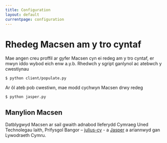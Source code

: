 ```yaml
---
title: Configuration
layout: default
currentpage: configuration
---
```


Rhedeg Macsen am y tro cyntaf
===
Mae angen creu proffil ar gyfer Macsen cyn ei redeg am y tro cyntaf, er mwyn iddo wybod eich enw a.y.b.  Rhedwch y sgript ganlynol ac atebwch y cwestiynau 

```
$ python client/populate.py
```

Ar ôl ateb pob cwestiwn, mae modd cychwyn Macsen drwy redeg

```
$ python jasper.py  
``` 

## Manylion Macsen

Datblygwyd Macsen ar sail gwaith adnabod lleferydd Cymraeg Uned Technolegau Iaith, Prifysgol Bangor – [julius-cy](https://github.com/techiaith/julius-cy)  - a [Jasper](https://github.com/techiaith/macsen/blob/master/README-JASPER.md) a ariannwyd gan Lywodraeth Cymru. 
